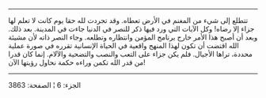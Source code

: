 ------------------------------------------------------------------------

تتطلع إلى شيء من المغنم في الأرض تعطاه. وقد تجردت لله حقا يوم كانت لا
تعلم لها جزاء إلا رضاه! وكل الآيات التي ورد فيها ذكر للنصر في الدنيا
جاءت في المدينة. بعد ذلك. وبعد أن أصبح هذا الأمر خارج برنامج المؤمن
وانتظاره وتطلعه. وجاء النصر ذاته لأن مشيئة الله اقتضت أن تكون لهذا
المنهج واقعية في الحياة الإنسانية تقرره في صورة عملية محددة، تراها
الأجيال. فلم يكن جزاء على التعب والنصب والتضحية والآلام. إنما كان قدرا
من قدر الله تكمن وراءه حكمة نحاول رؤيتها الآن!

------------------------------------------------------------------------

الجزء: 6 ¦ الصفحة: 3863
